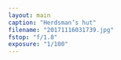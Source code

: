 ```yaml
---
layout: main
caption: "Herdsman’s hut"
filename: "20171116031739.jpg"
fstop: "f/1.8"
exposure: "1/100"
---
```

